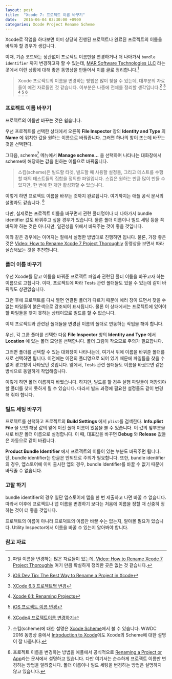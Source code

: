 ```yaml
---
layout: post
title:  "Xcode 7: 프로젝트 이름 바꾸기"
date:   2016-06-04 03:30:00 +0900
categories: Xcode Project Rename Scheme
---
```


Xcode로 작업을 하다보면 이미 상당히 진행된 프로젝트나 완료된 프로젝트의 이름을 바꿔야 할 경우가 생깁니다.

이때, 기존 코드와는 상관없이 프로젝트 이름만을 변경하거나 더 나아가서 `bundle identifier` 까지 변경하고자 할 수 있는데, [MAR Software Technologies LLC](http://www.marsoftek.com) 라는 곳에서 이런 상황에 대해 좋은 동영상을 만들어서 이를 글로 정리합니다.[^MAR]

> Xcode 프로젝트의 이름을 변경하는 방법은 많이 찾을 수 있는데, 대부분의 자료들이 예전 자료들인 것 같습니다. 이부분은 나중에 전체를 정리할 생각입니다.[^iOS_Tip] [^Xcode_6_3] [^Xcode_6_1] [^iOS_Rename] [^Xcode_4]

### 프로젝트 이름 바꾸기

프로젝트의 이름만 바꾸는 것은 쉽습니다.

우선 프로젝트를 선택한 상태에서 오른쪽 **File Inspector** 창의 **Identity and Type** 의 **Name** 에 위치한 값을 원하는 이름으로 바꿔줍니다. 그러면 하나의 창이 뜨는데 바꾸는 것을 선택한다.

그다음, scheme[^Scheme] 메뉴에서 **Manage scheme...** 을 선택하여 나타나는 대화창에서 scheme에 해당하는 값을 원하는 이름으로 바꿔줍니다.

> 스킴(scheme)은 빌드할 타겟, 빌드할 때 사용할 설정들, 그리고 테스트를 수행할 때의 테스트들의 집합을 정의한 파일입니다. 스킴은 원하는 만큼 많이 만들 수 있지만, 한 번에 한 개만 활성화할 수 있습니다.

이렇게 하면 프로젝트 이름을 바꾸는 것까지 완료됩니다. 여기까지는 애플 공식 문서의 설명과도 같습니다. [^Apple]

다만, 실제로는 프로젝트 이름을 바꾸면서 관련 폴더명이나 더 나아가서 bundle identifier 값도 바꿔주고 싶을 경우가 있습니다. 물론 폴더 이름이나 빌드 세팅 등을 꼭 바꿔야 하는 것은 아니지만, 일관성을 위해서 바꿔주는 것이 좋을 것입니다.

이와 같은 경우에는 이어지는 절에서 설명한 방법대로 진행하면 됩니다. 물론, 가장 좋은 것은 [Video: How to Rename Xcode 7 Project Thoroughly](https://www.youtube.com/watch?v=jRnVjtNLLLk) 동영상을 보면서 따라 실습해보는 것을 추천합니다.

### 폴더 이름 바꾸기

우선 Xcode를 닫고 이름을 바꿔준 프로젝트 파일과 관련된 폴더 이름을 바꾸고자 하는 이름으로 고칩니다. 이때, 프로젝트에 따라 Tests 관련 폴더들도 있을 수 있는데 같이 바꿔줘도 상관없습니다.

그런 후에 프로젝트를 다시 열면 연결된 폴더가 다르기 때문에 에러 창이 뜨면서 찾을 수 없는 파일들이 붉은색으로 강조되어 표시됩니다. 물론 이 상태에서는 프로젝트에 있어야할 파일들을 찾지 못하는 상태이므로 빌드를 할 수 없습니다.

이제 프로젝트와 관련된 폴더들을 변경된 이름의 폴더로 연동하는 작업을 해야 합니다.  

우선, 각 그룹 폴더를 선택한 다음 **File Inspector** 창의 **Identity and Type** 에서 **Location** 에 있는 폴더 모양을 선택합니다. 폴더 그림이 작으므로 주의가 필요합니다.

그러면 폴더를 선택할 수 있는 대화창이 나타나는데, 여기서 위에 이름을 바꿔준 폴더를 새로 선택하면 됩니다. 이전에는 이전의 폴더명으로 되어 있기 때문에 파일들을 찾을 수 없어 경고창이 나타났던 것입니다. 앞에서, Tests 관련 폴더들도 이름을 바꿨으면 같은 방식으로 동일하게 작업해줍니다.

이렇게 하면 폴더 이름까지 바꿨습니다. 하지만, 빌드를 할 경우 실행 파일들이 저장되야할 폴더를 찾지 못하게 될 수 있습니다. 따라서 빌드 과정에 필요한 설정들도 같이 변경해 줘야 합니다.

### 빌드 세팅 바꾸기

프로젝트를 선택하고 프로젝트의 **Build Settings** 에서 `plist`를 검색한다. **Info.plist File** 을 보면 해당 값의 앞에 이전 폴더 이름이 있음을 볼 수 있습니다. 이 값의 앞부분을 새로 바꾼 폴더 이름으로 설정합니다. 이 때, 대표값을 바꾸면 **Debug** 와 **Release** 값들은 자동으로 같이 바뀝니다.

**Product Bundle Identifier** 에서 프로젝트의 이름이 있는 부분도 바꿔주면 됩니다. 단, bundle identifier는 한글은 안되므로 주의가 필요합니다. 또한, bundle identifier의 경우, 앱스토어에 이미 출시한 앱의 경우, bundle Identifier를 바꿀 수 없기 때문에 바꿔줄 수 없습니다.


### 고찰 하기

bundle identifier의 경우 일단 앱스토어에 앱을 한 번 제출하고 나면 바꿀 수 없습니다. 따라서 이후에 프로젝트나 앱 이름을 변경하기 보다는 처음에 이름을 정할 때 신중히 정하는 것이 더 좋을 것입니다.

프로젝트의 이름이 아니라 프로덕트의 이름만 바꿀 수는 없는지, 알아볼 필요가 있습니다. Utility Inspector에서 이름을 바꿀 수 있는지 알아봐야 합니다.


### 참고 자료

[^MAR]: 파일 이름을 변경하는 많은 자료들이 있는데, [Video: How to Rename Xcode 7 Project Thoroughly](https://www.youtube.com/watch?v=jRnVjtNLLLk) 여기 만큼 확실하게 정리한 곳은 없는 것 같습니다.

[^Scheme]: 스킴(scheme)에 대한 설명은 [Xcode Scheme](https://developer.apple.com/library/ios/featuredarticles/XcodeConcepts/Concept-Schemes.html#//apple_ref/doc/uid/TP40009328-CH8-SW1)에서 볼 수 있습니다. WWDC 2016 동영상 중에서 [Introduction to Xcode](https://developer.apple.com/videos/play/wwdc2016/413/)에도 Xcode의 Scheme에 대한 설명이 잘 나옵니다.

[^Apple]: 프로젝트 이름을 변경하는 방법을 애플에서 공식적으로 [Renaming a Project or App](https://developer.apple.com/library/ios/recipes/xcode_help-project_editor/RenamingaProject/RenamingaProject.html)라는 문서에서 설명하고 있습니다. 다만 여기서는 순수하게 프로젝트 이름만 변경하는 방법을 알려줍니다. 폴더 이름이나 빌드 세팅을 변경하는 방법은 설명하지 않고 있습니다.

[^iOS_Tip]: [iOS Dev Tip: The Best Way to Rename a Project in Xcode](http://matthewfecher.com/app-developement/xcode-tips-the-best-way-to-change-a-project-name-in-xcode/)

[^Xcode_6_3]: [XCode 6.3 프로젝트명 변경](http://wookmania.tistory.com/13)

[^Xcode_6_1]: [Xcode 6.1: Renaming Projects](http://www.totem.training/swift-ios-tips-tricks-tutorials-blog/xcode-61-renaming-projects)

[^iOS_Rename]: [iOS 프로젝트 이름 변경](http://xcode5.tistory.com/entry/iOS-프로젝트-이름-변경)

[^Xcode_4]: [XCode4 프로젝트이름 변경하기](http://smok95.tistory.com/227)
